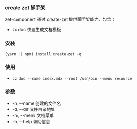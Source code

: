 ### create zet 脚手架
zet-component 通过 [create-zet](https://github.com/9-web/create-zet) 提供脚手架能力，包含：
* zc doc 快速生成文档模板

### 安装
```
(yarn || npm) install create-zet -g
```

### 使用
* `cz doc --name index.mdx --root /usr/bin --menu resource`


### 参数
* -n, --name 创建的文件名
* -d, --dir 文件目录地址
* -m, --menu 文档菜单
* -h, --help 帮助信息
